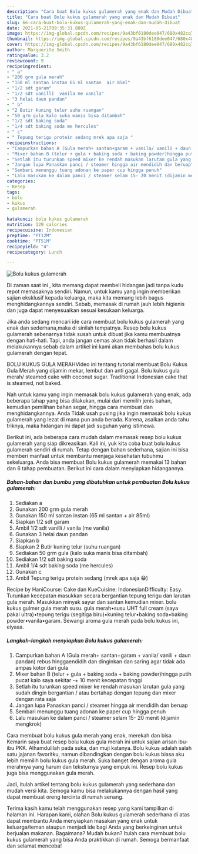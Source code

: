 ```yaml
---
description: "Cara buat Bolu kukus gulamerah yang enak dan Mudah Dibuat"
title: "Cara buat Bolu kukus gulamerah yang enak dan Mudah Dibuat"
slug: 66-cara-buat-bolu-kukus-gulamerah-yang-enak-dan-mudah-dibuat
date: 2021-05-21T09:35:31.880Z
image: https://img-global.cpcdn.com/recipes/9a43bf6180dee047/680x482cq70/bolu-kukus-gulamerah-foto-resep-utama.jpg
thumbnail: https://img-global.cpcdn.com/recipes/9a43bf6180dee047/680x482cq70/bolu-kukus-gulamerah-foto-resep-utama.jpg
cover: https://img-global.cpcdn.com/recipes/9a43bf6180dee047/680x482cq70/bolu-kukus-gulamerah-foto-resep-utama.jpg
author: Marguerite Smith
ratingvalue: 3.2
reviewcount: 9
recipeingredient:
- " a"
- "200 grm gula merah"
- "150 ml santan instan 65 ml santan  air 85ml"
- "1/2 sdt garam"
- "1/2 sdt vanilli  vanila me vanila"
- "3 helai daun pandan"
- " b"
- "2 Butir kuning telur suhu ruangan"
- "50 grm gula kalo suka manis bisa ditambah"
- "1/2 sdt baking soda"
- "1/4 sdt baking soda me hercules"
- " c"
- " Tepung terigu protein sedang mrek apa saja "
recipeinstructions:
- "Campurkan bahan A (Gula merah+ santan+garam + vanila/ vanili + daun pandan) rebus hinggaendidih dan dinginkan dan saring agar tidak ada ampas kotor dari gula"
- "Mixer bahan B (telur + gula + baking soda + baking powder)hingga putih pucat kalo saya sekitar -+ 10 menit kecepatan tinggi"
- "Setlah itu turunkan speed mixer ke rendah masukan larutan gula yang sudah dingin bergantian / atau bertahap dengan tepung dan mixer dengan rata saja"
- "Jangan lupa Panaskan panci / steamer hingga air mendidih dan beruap"
- "Sembari menunggu tuang adonan ke paper cup hingga penuh"
- "Lalu masukan ke dalam panci / steamer selam 15- 20 menit (dijamin mengkrok)"
categories:
- Resep
tags:
- bolu
- kukus
- gulamerah

katakunci: bolu kukus gulamerah 
nutrition: 129 calories
recipecuisine: Indonesian
preptime: "PT12M"
cooktime: "PT51M"
recipeyield: "4"
recipecategory: Lunch

---
```



![Bolu kukus gulamerah](https://img-global.cpcdn.com/recipes/9a43bf6180dee047/680x482cq70/bolu-kukus-gulamerah-foto-resep-utama.jpg)

Di zaman  saat ini , kita memang dapat membeli hidangan jadi tanpa kudu repot memasaknya sendiri. Namun, untuk kamu yang ingin memberikan sajian eksklusif kepada keluarga, maka kita memang lebih bagus menghidangkannya sendiri. Sebab, memasak di rumah jauh lebih higienis dan juga dapat menyesuaikan sesuai kesukaan keluarga.

Jika anda sedang mencari ide cara membuat bolu kukus gulamerah yang enak dan sederhana,maka di sinilah tempatnya. Resep bolu kukus gulamerah  sebenarnya tidak susah untuk dibuat jika kamu membuatnya dengan hati-hati. Tapi, anda jangan cemas akan tidak berhasil dalam melakukannya 
sebab dalam artikel ini kami akan membahas bolu kukus gulamerah dengan tepat.  

BOLU KUKUS GULA MERAHVideo ini tentang tutorial membuat Bolu Kukus Gula Merah yang dijamin mekar, lembut dan anti gagal. Bolu kukus gula merah/ steamed cake with coconut sugar. Traditional Indonesian cake that is steamed, not baked.

Nah untuk kamu yang ingin memasak bolu kukus gulamerah yang enak, ada beberapa tahap yang bisa dilakukan, mulai dari memilih jenis bahan, kemudian pemilihan bahan segar, hingga cara membuat dan menghidangkannya. Anda Tidak usah pusing jika ingin memasak bolu kukus gulamerah yang lezat di mana pun anda berada. Karena, asalkan anda  tahu triknya, maka hidangan ini dapat jadi suguhan yang istimewa.

Berikut ini, ada beberapa cara mudah dalam memasak resep bolu kukus gulamerah yang siap dikreasikan. Kali ini, yuk kita coba buat bolu kukus gulamerah sendiri di rumah. Tetap dengan bahan sederhana, sajian ini bisa memberi manfaat untuk membantu menjaga kesehatan tubuhmu sekeluarga. Anda bisa membuat Bolu kukus gulamerah memakai 13 bahan dan 6 tahap pembuatan. Berikut ini cara dalam menyiapkan hidangannya.

<!--inarticleads1-->

##### Bahan-bahan dan bumbu yang dibutuhkan untuk pembuatan Bolu kukus gulamerah:

1. Sediakan  a
1. Gunakan 200 grm gula merah
1. Gunakan 150 ml santan instan (65 ml santan + air 85ml)
1. Siapkan 1/2 sdt garam
1. Ambil 1/2 sdt vanilli / vanila (me vanila)
1. Gunakan 3 helai daun pandan
1. Siapkan  b
1. Siapkan 2 Butir kuning telur (suhu ruangan)
1. Sediakan 50 grm gula (kalo suka manis bisa ditambah)
1. Sediakan 1/2 sdt baking soda
1. Ambil 1/4 sdt baking soda (me hercules)
1. Gunakan  c
1. Ambil  Tepung terigu protein sedang (mrek apa saja 😁)


Recipe by HaniCourse: Cake dan KueCuisine: IndonesianDifficulty: Easy. Turunkan kecepatan masukkan secara bergantian tepung terigu dan larutan gula merah. Masukkan minyak sayur dan santan kemudian mixer. bolu kukus gulmer gula merah susu. gula merah•susu UHT full cream (saya pakai ultra)•tepung terigu (segitiga biru)•kuning telur•baking soda•baking powder•vanila•garam. Sewangi aroma gula merah pada bolu kukus ini, eiyaaa. 

<!--inarticleads2-->

##### Langkah-langkah menyiapkan Bolu kukus gulamerah:

1. Campurkan bahan A (Gula merah+ santan+garam + vanila/ vanili + daun pandan) rebus hinggaendidih dan dinginkan dan saring agar tidak ada ampas kotor dari gula
1. Mixer bahan B (telur + gula + baking soda + baking powder)hingga putih pucat kalo saya sekitar -+ 10 menit kecepatan tinggi
1. Setlah itu turunkan speed mixer ke rendah masukan larutan gula yang sudah dingin bergantian / atau bertahap dengan tepung dan mixer dengan rata saja
1. Jangan lupa Panaskan panci / steamer hingga air mendidih dan beruap
1. Sembari menunggu tuang adonan ke paper cup hingga penuh
1. Lalu masukan ke dalam panci / steamer selam 15- 20 menit (dijamin mengkrok)


Cara membuat bolu kukus gula merah yang enak, merekah dan bisa Kemarin saya buat resep bolu kukus gula merah ini untuk sajian arisan ibu-ibu PKK. Alhamdulilah pada suka, dan muji katanya. Bolu kukus adalah salah satu jajanan favoritku, namun dibandingkan dengan bolu kukus biasa aku lebih memilih bolu kukus gula merah. Suka banget dengan aroma gula merahnya yang harum dan teksturnya yang empuk ini. Resep bolu kukus juga bisa menggunakan gula merah. 

Jadi, itulah artikel tentang  bolu kukus gulamerah  yang sederhana dan mudah versi kita. Semoga kamu bisa melakukannya dengan hasil yang dapat membuat oreng tercinta di rumah senang. 

Terima kasih kamu telah menggunakan resep yang kami tampilkan di halaman ini. Harapan kami, olahan  Bolu kukus gulamerah sederhana di atas dapat membantu Anda menyiapkan masakan yang enak untuk keluarga/teman ataupun menjadi ide bagi Anda yang berkeinginan untuk berjualan makanan. Bagaimana? Mudah bukan? Itulah cara membuat bolu kukus gulamerah yang bisa Anda praktikkan di rumah. Semoga bermanfaat dan selamat mencoba!

